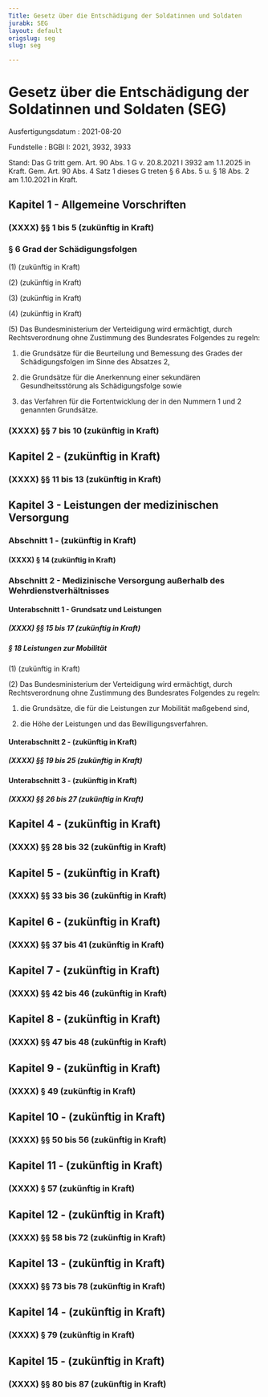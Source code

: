 ```yaml
---
Title: Gesetz über die Entschädigung der Soldatinnen und Soldaten
jurabk: SEG
layout: default
origslug: seg
slug: seg

---
```


# Gesetz über die Entschädigung der Soldatinnen und Soldaten (SEG)

Ausfertigungsdatum
:   2021-08-20

Fundstelle
:   BGBl I: 2021, 3932, 3933

Stand: Das G tritt gem. Art. 90 Abs. 1 G v. 20.8.2021 I 3932 am 1.1.2025 in Kraft. Gem. Art. 90 Abs. 4 Satz 1 dieses G treten § 6 Abs. 5 u. § 18 Abs. 2 am 1.10.2021 in Kraft.

## Kapitel 1 - Allgemeine Vorschriften


### (XXXX) §§ 1 bis 5 (zukünftig in Kraft)



### § 6 Grad der Schädigungsfolgen

(1) (zukünftig in Kraft)

(2) (zukünftig in Kraft)

(3) (zukünftig in Kraft)

(4) (zukünftig in Kraft)

(5) Das Bundesministerium der Verteidigung wird ermächtigt, durch Rechtsverordnung ohne Zustimmung des Bundesrates Folgendes zu regeln:

1.  die Grundsätze für die Beurteilung und Bemessung des Grades der Schädigungsfolgen im Sinne des Absatzes 2,


2.  die Grundsätze für die Anerkennung einer sekundären Gesundheitsstörung als Schädigungsfolge sowie


3.  das Verfahren für die Fortentwicklung der in den Nummern 1 und 2 genannten Grundsätze.





### (XXXX) §§ 7 bis 10 (zukünftig in Kraft)



## Kapitel 2 - (zukünftig in Kraft)


### (XXXX) §§ 11 bis 13 (zukünftig in Kraft)



## Kapitel 3 - Leistungen der medizinischen Versorgung


### Abschnitt 1 - (zukünftig in Kraft)


#### (XXXX) § 14 (zukünftig in Kraft)



### Abschnitt 2 - Medizinische Versorgung außerhalb des Wehrdienstverhältnisses


#### Unterabschnitt 1 - Grundsatz und Leistungen


##### (XXXX) §§ 15 bis 17 (zukünftig in Kraft)



##### § 18 Leistungen zur Mobilität

(1) (zukünftig in Kraft)

(2) Das Bundesministerium der Verteidigung wird ermächtigt, durch Rechtsverordnung ohne Zustimmung des Bundesrates Folgendes zu regeln:

1.  die Grundsätze, die für die Leistungen zur Mobilität maßgebend sind,


2.  die Höhe der Leistungen und das Bewilligungsverfahren.





#### Unterabschnitt 2 - (zukünftig in Kraft)


##### (XXXX) §§ 19 bis 25 (zukünftig in Kraft)



#### Unterabschnitt 3 - (zukünftig in Kraft)


##### (XXXX) §§ 26 bis 27 (zukünftig in Kraft)



## Kapitel 4 - (zukünftig in Kraft)


### (XXXX) §§ 28 bis 32 (zukünftig in Kraft)



## Kapitel 5 - (zukünftig in Kraft)


### (XXXX) §§ 33 bis 36 (zukünftig in Kraft)



## Kapitel 6 - (zukünftig in Kraft)


### (XXXX) §§ 37 bis 41 (zukünftig in Kraft)



## Kapitel 7 - (zukünftig in Kraft)


### (XXXX) §§ 42 bis 46 (zukünftig in Kraft)



## Kapitel 8 - (zukünftig in Kraft)


### (XXXX) §§ 47 bis 48 (zukünftig in Kraft)



## Kapitel 9 - (zukünftig in Kraft)


### (XXXX) § 49 (zukünftig in Kraft)



## Kapitel 10 - (zukünftig in Kraft)


### (XXXX) §§ 50 bis 56 (zukünftig in Kraft)



## Kapitel 11 - (zukünftig in Kraft)


### (XXXX) § 57 (zukünftig in Kraft)



## Kapitel 12 - (zukünftig in Kraft)


### (XXXX) §§ 58 bis 72 (zukünftig in Kraft)



## Kapitel 13 - (zukünftig in Kraft)


### (XXXX) §§ 73 bis 78 (zukünftig in Kraft)



## Kapitel 14 - (zukünftig in Kraft)


### (XXXX) § 79 (zukünftig in Kraft)



## Kapitel 15 - (zukünftig in Kraft)


### (XXXX) §§ 80 bis 87 (zukünftig in Kraft)


